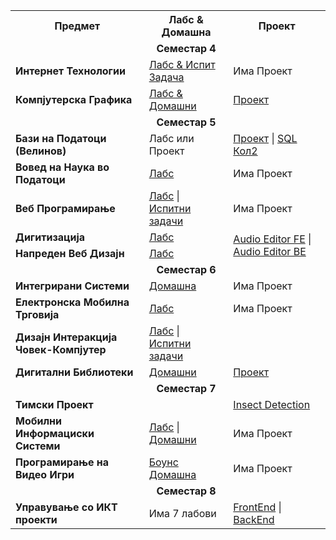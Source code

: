<table>
  <tr>
    <th>Предмет</th>
    <th>Лабс & Домашна</th>
    <th>Проект</th>
  </tr>
  <tr>
    <td></td>
    <td align="center"><strong>Семестар 4</strong></td>
    <td></td>
  </tr>
  <tr>
    <td><strong>Интернет Технологии</strong></td>
    <td><a href="https://github.com/Fazlibeqir/IT-MVC">Лабс & Испит Задача</a></td>
    <td>Има Проект</td>
  </tr>
   <tr>
    <td><strong>Компјутерска Графика</strong></td>
    <td><a href="https://github.com/Fazlibeqir/KomjuterskaGrafika">Лабс & Домашни</a></td>
    <td><a href="https://github.com/Fazlibeqir/Kompjuterska-Grafika-Projekt">Проект</a></td>
  </tr>
   <tr>
    <td></td>
    <td align="center"><strong>Семестар 5</strong></td>
    <td></td>
  </tr>
  <tr>
    <td><strong>Бази на Податоци (Велинов)</strong></td>
    <td>Лабс или Проект</td>
    <td>
      <a href="https://github.com/Fazlibeqir/Baza-na-Podatoci">Проект</a> |
      <a href="https://github.com/Fazlibeqir/Baza-na-Podatoci/tree/main/Kollokwium%202">SQL Кол2</a>
    </td>
  </tr>
  <tr>
    <td><strong>Вовед на Наука во Податоци</strong></td>
    <td><a href="https://github.com/Fazlibeqir/Voved-Vo-Nauka-Za-Podatoci">Лабс</a></td>
    <td>Има Проект</td>
  </tr>
    <tr>
    <td><strong>Веб Програмирање</strong></td>
    <td>
      <a href="https://github.com/Fazlibeqir/Web-Programming">Лабс</a> |
      <a href="https://github.com/Fazlibeqir/Web-Programming/tree/main/Vezbi">Испитни задачи</a>
    </td>
    <td>Има Проект</td>
  </tr>
 <tr>
  <td><strong>Дигитизација</strong></td>
  <td><a href="https://github.com/Fazlibeqir/Digitizacija">Лабс</a></td>
  <td rowspan="2">
    <a href="https://github.com/Fazlibeqir/Audio-Editor-FrontEnd">Audio Editor FE</a> | 
    <a href="https://github.com/Fazlibeqir/Audio-Editor-BackEnd">Audio Editor BE</a>
  </td>
</tr>
<tr>
  <td><strong>Напреден Веб Дизајн</strong></td>
  <td><a href="https://github.com/Fazlibeqir/Naprden-Web-Design">Лабс</a></td>
</tr>


  
  <tr>
    <td></td>
    <td align="center"><strong>Семестар 6</strong></td>
    <td></td>
  </tr>
  <tr>
    <td><strong>Интегрирани Системи</strong></td>
    <td><a href="https://github.com/Fazlibeqir/Integrirani-Sistemi-Domashna">Домашна</a></td>
    <td>Има Проект</td>
  </tr>
    <tr>
    <td><strong>Електронска Мобилна Трговија</strong></td>
    <td><a href="https://github.com/Fazlibeqir/EMT">Лабс</a></td>
    <td>Има Проект</td>
  </tr>
  <tr>
    <td><strong>Дизајн Интеракција Човек-Компјутер</strong></td>
    <td>
      <a href="https://github.com/Fazlibeqir/Dizjan-interAction-human-PC">Лабс</a> |
      <a href="https://github.com/Fazlibeqir/Dizjan-interAction-human-PC/tree/main/Ispit">Испитни задачи</a>
    </td>
    <td></td>
  </tr>
  <tr>
    <td><strong>Дигитални Библиотеки</strong></td>
    <td><a href="https://github.com/Fazlibeqir/Digitalni-Biblioteki">Домашни</a></td>
    <td><a href="https://github.com/Fazlibeqir/Digitalni-Biblioteki/tree/main/Project%20Muzicari">Проект</a></td>
  </tr>
  <!--<tr>
    <td><strong>Континуирана Интеграција и Испорака</strong></td>
    <td></td>
    <td><a href="#">Нисто Немам</a></td>
  </tr>-->
  <tr>
    <td></td>
    <td align="center"><strong>Семестар 7</strong></td>
    <td></td>
  </tr>
 <tr>
    <td><strong>Тимски Проект</strong></td>
    <td></td>
    <td><a href="https://github.com/Fazlibeqir/Timski-Proekt">Insect Detection</a></td>
  </tr>
  <tr>
    <td><strong>Мобилни Информациски Системи</strong></td>
    <td>
      <a href="https://github.com/Fazlibeqir/Mobile-Information-Systems">Лабс</a> |
      <a href="https://github.com/Fazlibeqir/MIS-Domashni">Домашни</a>
    </td>
    <td>Има Проект</td>
  </tr>

  <tr>
    <td><strong>Програмирање на Видео Игри</strong></td>
    <td><a href="https://github.com/Fazlibeqir/TreasureHunt3D">Боунс Домашна</a></td>
    <td>Има Проект</td>
  </tr>
   <tr>
    <td></td>
    <td align="center"><strong>Семестар 8</strong></td>
    <td></td>
  </tr>
  <!--<tr>
    <td><strong>Дипломска Работа</strong></td>
    <td></td>
    <td><a href="#">Нисто Немам</a></td>
  </tr>-->
  <tr>
    <td><strong>Управување со ИКТ проекти</strong></td>
    <td>Има 7 лабови</td>
    <td>
      <a href="https://github.com/andreevskaivana/EMajstor_FE">FrontEnd</a> | 
      <a href="https://github.com/Fazlibeqir/E-Majstori">BackEnd</a>
    </td>
  </tr>

</table>
